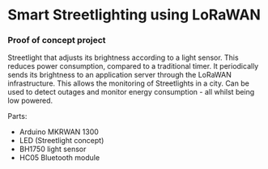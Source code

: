 # Smart Streetlighting using LoRaWAN

### Proof of concept project

Streetlight that adjusts its brightness according to a light sensor.
This reduces power consumption, compared to a traditional timer.
It periodically sends its brightness to an application server through
the LoRaWAN infrastructure. This allows the monitoring of Streetlights in a city.
Can be used to detect outages and monitor energy consumption - all whilst being
low powered.


Parts:
- Arduino MKRWAN 1300 
- LED (Streetlight concept)
- BH1750 light sensor
- HC05 Bluetooth module
